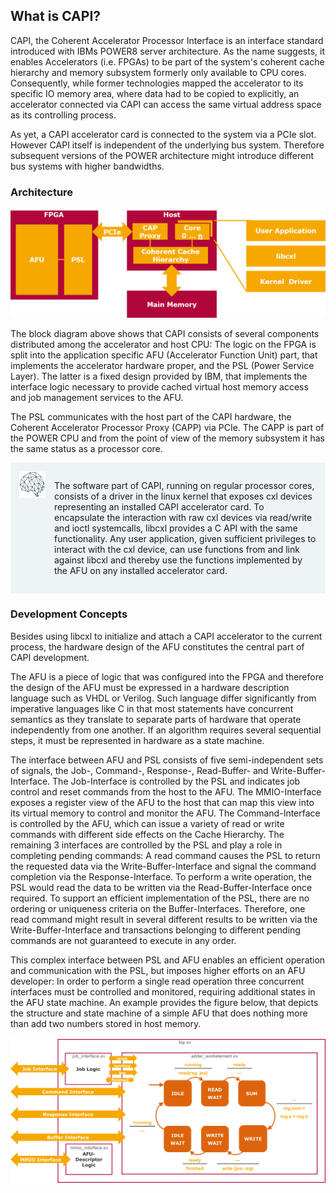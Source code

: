 ## What is CAPI?

CAPI, the Coherent Accelerator Processor Interface is an interface standard introduced with IBMs POWER8 server architecture. As the name suggests, it enables Accelerators \(i.e. FPGAs\) to be part of the system's coherent cache hierarchy and memory subsystem formerly only available to CPU cores. Consequently, while former technologies mapped the accelerator to its specific IO memory area, where data had to be copied to explicitly, an accelerator connected via CAPI can access the same virtual address space as its controlling process.

As yet, a CAPI accelerator card is connected to the system via a PCIe slot. However CAPI itself is independent of the underlying bus system. Therefore subsequent versions of the POWER architecture might introduce different bus systems with higher bandwidths.

### Architecture

![](/assets/CAPI__block_diagramm.png)

The block diagram above shows that CAPI consists of several components distributed among the accelerator and host CPU: The logic on the FPGA is split into the application specific AFU \(Accelerator Function Unit\) part, that implements the accelerator hardware proper, and the PSL \(Power Service Layer\). The latter is a fixed design provided by IBM, that implements the interface logic necessary to provide cached virtual host memory access and job management services to the AFU.

The PSL communicates with the host part of the CAPI hardware, the Coherent Accelerator Processor Proxy (CAPP) via PCIe. The CAPP is part of the POWER CPU and from the point of view of the memory subsystem it has the same status as a processor core.

<!-- Brain box -->
<div style="background:#EEF3F4;padding:1em">
<img style="color:#375659;float:left;width:3em;height:3em;margin-right:1em" src="/assets/brain.svg"/>
<p style="overflow:hidden">
The software part of CAPI, running on regular processor cores, consists of a driver in the linux kernel that exposes cxl devices representing an installed CAPI accelerator card. To encapsulate the interaction with raw cxl devices via read/write and ioctl systemcalls, libcxl provides a C API with the same functionality. Any user application, given sufficient privileges to interact with the cxl device, can use functions from and link against libcxl and thereby use the functions implemented by the AFU on any installed accelerator card.
</p>
</div>
<!-- /Brain box -->

### Development Concepts

Besides using libcxl to initialize and attach a CAPI accelerator to the current process, the hardware design of the AFU constitutes the central part of CAPI development.

The AFU is a piece of logic that was configured into the FPGA and therefore the design of the AFU must be expressed in a hardware description language such as VHDL or Verilog. Such language differ significantly from imperative languages like C in that most statements have concurrent semantics as they translate to separate parts of hardware that operate independently from one another. If an algorithm requires several sequential steps, it must be represented in hardware as a state machine.

The interface between AFU and PSL consists of five semi-independent sets of signals, the Job-, Command-, Response-, Read-Buffer- and Write-Buffer-Interface. The Job-Interface is controlled by the PSL and indicates job control and reset commands from the host to the AFU. The MMIO-Interface exposes a register view of the AFU to the host that can map this view into its virtual memory to control and monitor the AFU. The Command-Interface is controlled by the AFU, which can issue a variety of read or write commands with different side effects on the Cache Hierarchy. The remaining 3 interfaces are controlled by the PSL and play a role in completing pending commands: A read command causes the PSL to return the requested data via the Write-Buffer-Interface and signal the command completion via the Response-Interface. To perform a write operation, the PSL would read the data to be written via the Read-Buffer-Interface once required. To support an efficient implementation of the PSL, there are no ordering or uniqueness criteria on the Buffer-Interfaces. Therefore, one read command might result in several different results to be written via the Write-Buffer-Interface and transactions belonging to different pending commands are not guaranteed to execute in any order.

This complex interface between PSL and AFU enables an efficient operation and communication with the PSL, but imposes higher efforts on an AFU developer: In order to perform a single read operation three concurrent interfaces must be controlled and monitored, requiring additional states in the AFU state machine. An example provides the figure below, that depicts the structure and state machine of a simple AFU that does nothing more than add two numbers stored in host memory.

![](/assets/statemachine.png)

